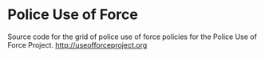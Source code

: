 # Police Use of Force

Source code for the grid of police use of force policies for the Police Use of Force Project. http://useofforceproject.org
